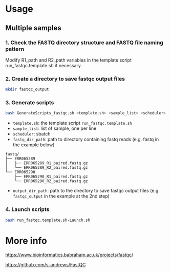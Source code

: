 # Usage
## Multiple samples
### 1. Check the FASTQ directory structure and FASTQ file naming pattern 
Modify R1_path and R2_path variables in the template script run_fastqc.template.sh if necessary.

### 2. Create a directory to save fastqc output files 
```bash
mkdir fastqc_output
```
### 3. Generate scripts
```bash
bash GenerateScripts_fastqc.sh <template.sh> <sample_list> <scheduler> <fastq_dir_path> <output_dir_path>
```
* `template.sh`: the template script `run_fastqc.template.sh`
* `sample_list`: list of sample, one per line
* `scheduler`: sbatch
* `fastq_dir_path`: path to directory containing fastq reads (e.g. fastq in the example below)
```
fastq/
├── ERR065289
│   ├── ERR065289_R1_paired.fastq.gz
│   └── ERR065289_R2_paired.fastq.gz
└── ERR065290
    ├── ERR065290_R1_paired.fastq.gz
    └── ERR065290_R2_paired.fastq.gz
```
* `output_dir_path`: path to the directory to save fastqc output files (e.g. `fastqc_output` in the example at the 2nd step)

### 4. Launch scripts
```bash
bash run_fastqc.template.sh-Launch.sh
```

# More info
https://www.bioinformatics.babraham.ac.uk/projects/fastqc/

https://github.com/s-andrews/FastQC